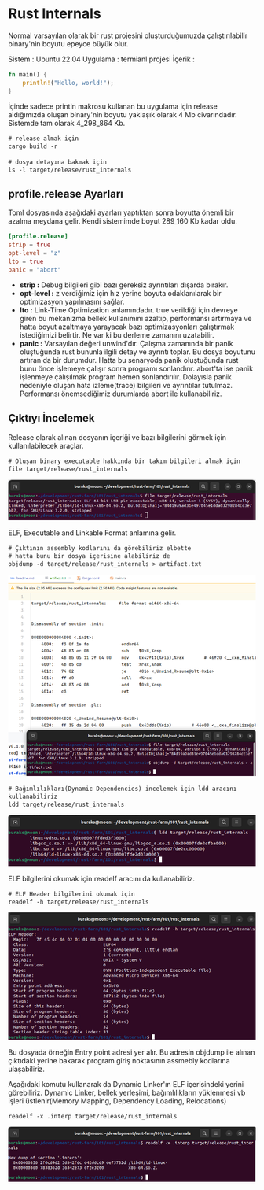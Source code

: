 # Rust Internals

Normal varsayılan olarak bir rust projesini oluşturduğumuzda çalıştırılabilir binary'nin boyutu epeyce büyük olur. 

Sistem : Ubuntu 22.04
Uygulama : termianl projesi
İçerik :

```rust
fn main() {
    println!("Hello, world!");
}
```

İçinde sadece println makrosu kullanan bu uygulama için release aldığımızda oluşan binary'nin boyutu yaklaşık olarak 4 Mb civarındadır. Sistemde tam olarak 4_298_864 Kb.

```shell
# release almak için
cargo build -r

# dosya detayına bakmak için
ls -l target/release/rust_internals
```

## profile.release Ayarları

Toml dosyasında aşağıdaki ayarları yaptıktan sonra boyutta önemli bir azalma meydana gelir. Kendi sistemimde boyut 289_160 Kb kadar oldu.

```toml
[profile.release]
strip = true
opt-level = "z"
lto = true
panic = "abort"
```

- **strip :** Debug bilgileri gibi bazı gereksiz ayrıntıları dışarda bırakır.
- **opt-level :** z verdiğimiz için hız yerine boyuta odaklanılarak bir optimizasyon yapılmasını sağlar.
- **lto :** Link-Time Optimization anlamındadır. true verildiği için devreye giren bu mekanizma bellek kullanımını azaltıp, performansı artırmaya ve hatta boyut azaltmaya yarayacak bazı optimizasyonları çalıştırmak istediğimizi belirtir. Ne var ki bu derleme zamanını uzatabilir.
- **panic :** Varsayılan değeri unwind'dır. Çalışma zamanında bir panik oluştuğunda rust bununla ilgili detay ve ayrıntı toplar. Bu dosya boyutunu artıran da bir durumdur. Hatta bu senaryoda panik oluştuğunda rust bunu önce işlemeye çalışır sonra programı sonlandırır. abort'ta ise panik işlenmeye çalışılmak program hemen sonlandırılır. Dolayısla panik nedeniyle oluşan hata izleme(trace) bilgileri ve ayrıntılar tutulmaz. Performansı önemsediğimiz durumlarda abort ile kullanabiliriz.

## Çıktıyı İncelemek

Release olarak alınan dosyanın içeriği ve bazı bilgilerini görmek için kullanılabilecek araçlar.

```shell
# Oluşan binary executable hakkında bir takım bilgileri almak için
file target/release/rust_internals
```

![../images/rust_internasl_01.png](../images/rust_internals_01.png)

ELF, Executable and Linkable Format anlamına gelir.

```shell
# Çıktının assembly kodlarını da görebiliriz elbette
# hatta bunu bir dosya içerisine alabiliriz de
objdump -d target/release/rust_internals > artifact.txt
```

![../images/rust_internasl_02.png](../images/rust_internals_02.png)

```shell
# Bağımlılıkları(Dynamic Dependencies) incelemek için ldd aracını kullanabiliriz
ldd target/release/rust_internals
```

![../images/rust_internasl_03.png](../images/rust_internals_03.png)

ELF bilgilerini okumak için readelf aracını da kullanabiliriz.

```shell
# ELF Header bilgilerini okumak için
readelf -h target/release/rust_internals
```

![../images/rust_internasl_04.png](../images/rust_internals_04.png)

Bu dosyada örneğin Entry point adresi yer alır. Bu adresin objdump ile alınan çıktıdaki yerine bakarak program giriş noktasının assmebly kodlarına ulaşabiliriz. 

Aşağıdaki komutu kullanarak da Dynamic Linker'ın ELF içerisindeki yerini görebiliriz. Dynamic Linker, bellek yerleşimi, bağımlılıkların yüklenmesi vb işleri üstlenir(Memory Mapping, Dependency Loading, Relocations)

```shell
readelf -x .interp target/release/rust_internals
```

![../images/rust_internasl_05.png](../images/rust_internals_05.png)




